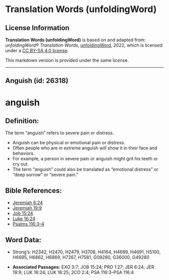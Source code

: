 # Translation Words (unfoldingWord)

## License Information

**Translation Words (unfoldingWord)** is based on and adapted from: _unfoldingWord® Translation Words_, [unfoldingWord](https://unfoldingword.org/utw), 2022, which is licensed under a [CC BY-SA 4.0 license](https://creativecommons.org/licenses/by-sa/4.0/legalcode.en).

This markdown version is provided under the same license.



--------------------------------

## Anguish (id: 26318)

anguish
=======

Definition:
-----------

The term “anguish” refers to severe pain or distress.

* Anguish can be physical or emotional pain or distress.
* Often people who are in extreme anguish will show it in their face and behaviors.
* For example, a person in severe pain or anguish might grit his teeth or cry out.
* The term “anguish” could also be translated as “emotional distress” or “deep sorrow” or “severe pain.”

Bible References:
-----------------

* [Jeremiah 6:24](https://ref.ly/Jer6:24)
* [Jeremiah 19:9](https://ref.ly/Jer19:9)
* [Job 15:24](https://ref.ly/Job15:24)
* [Luke 16:24](https://ref.ly/Luke16:24)
* [Psalms 116:3–4](https://ref.ly/Ps116:3-Ps116:4)

Word Data:
----------

* Strong’s: H2342, H2470, H2479, H3708, H4164, H4689, H4691, H5100, H6695, H6862, H6869, H7267, H7581, G09280, G36000, G49280

* **Associated Passages:** EXO 3:7; JOB 15:24; PRO 1:27; JER 6:24; JER 19:9; LUK 16:24; LUK 16:25; 2CO 2:4; PSA 116:3–PSA 116:4

